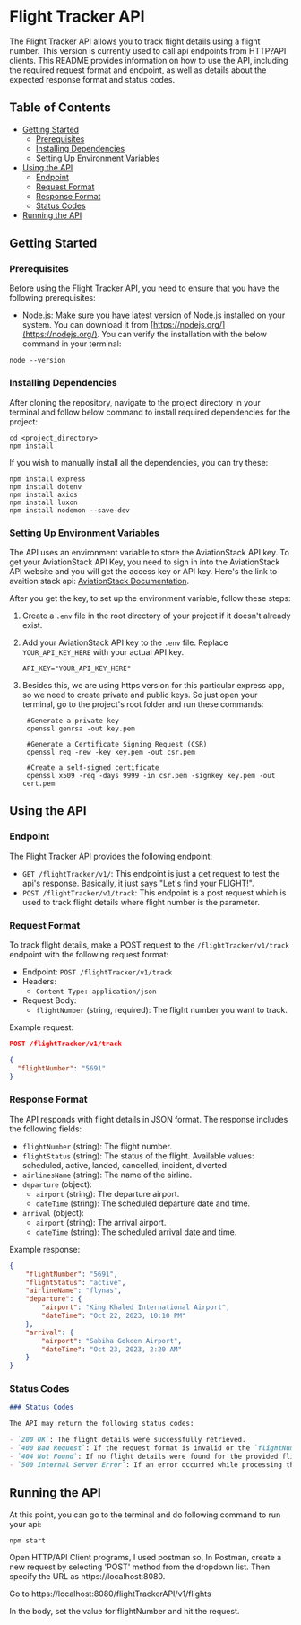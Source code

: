 # Flight Tracker API

The Flight Tracker API allows you to track flight details using a flight number. This version is currently used to call api endpoints from HTTP?API clients. This README provides information on how to use the API, including the required request format and endpoint, as well as details about the expected response format and status codes.

## Table of Contents

- [Getting Started](#getting-started)
  - [Prerequisites](#prerequisites)
  - [Installing Dependencies](#installing-dependencies)
  - [Setting Up Environment Variables](#setting-up-environment-variables)
- [Using the API](#using-the-api)
  - [Endpoint](#endpoint)
  - [Request Format](#request-format)
  - [Response Format](#response-format)
  - [Status Codes](#status-codes)
- [Running the API](#running-the-api)

## Getting Started

### Prerequisites

Before using the Flight Tracker API, you need to ensure that you have the following prerequisites:

- Node.js: Make sure you have latest version of Node.js installed on your system. You can download it from [https://nodejs.org/](https://nodejs.org/). You can verify the installation with the below command in your terminal:
```
node --version
```

### Installing Dependencies

After cloning the repository, navigate to the project directory in your terminal and follow below command to install required dependencies for the project:

```
cd <project_directory>
npm install
```

If you wish to manually install all the dependencies, you can try these:
```
npm install express
npm install dotenv
npm install axios
npm install luxon
npm install nodemon --save-dev
```

### Setting Up Environment Variables

The API uses an environment variable to store the AviationStack API key. To get your AviationStack API Key, you need to sign in into the AviationStack API website and you will get the access key or API key. Here's the link to avaition stack api: [AviationStack Documentation](https://aviationstack.com/documentation).


After you get the key, to set up the environment variable, follow these steps:

1. Create a `.env` file in the root directory of your project if it doesn't already exist.

2. Add your AviationStack API key to the `.env` file. Replace `YOUR_API_KEY_HERE` with your actual API key.

   ```plaintext
   API_KEY="YOUR_API_KEY_HERE"
   ```

2. Besides this, we are using https version for this particular express app, so we need to create private and public keys. So just open your terminal, go to the project's root folder and run these commands: 

   ```
    #Generate a private key
    openssl genrsa -out key.pem

    #Generate a Certificate Signing Request (CSR)
    openssl req -new -key key.pem -out csr.pem

    #Create a self-signed certificate
    openssl x509 -req -days 9999 -in csr.pem -signkey key.pem -out cert.pem
   ```

## Using the API

### Endpoint

The Flight Tracker API provides the following endpoint:

- `GET /flightTracker/v1/`: This endpoint is just a get request to test the api's response. Basically, it just says "Let's find your FLIGHT!".
- `POST /flightTracker/v1/track`: This endpoint is a post request which is used to track flight details where flight number is the parameter. 

### Request Format

To track flight details, make a POST request to the `/flightTracker/v1/track` endpoint with the following request format:

- Endpoint: `POST /flightTracker/v1/track`
- Headers:
  - `Content-Type: application/json`
- Request Body:
  - `flightNumber` (string, required): The flight number you want to track.

Example request:

```json
POST /flightTracker/v1/track

{
  "flightNumber": "5691"
}
```

### Response Format

The API responds with flight details in JSON format. The response includes the following fields:

- `flightNumber` (string): The flight number.
- `flightStatus` (string): The status of the flight. Available values: scheduled, active, landed, cancelled, incident, diverted
- `airlinesName` (string): The name of the airline.
- `departure` (object):
  - `airport` (string): The departure airport.
  - `dateTime` (string): The scheduled departure date and time.
- `arrival` (object):
  - `airport` (string): The arrival airport.
  - `dateTime` (string): The scheduled arrival date and time.

Example response:

```json
{
    "flightNumber": "5691",
    "flightStatus": "active",
    "airlineName": "flynas",
    "departure": {
        "airport": "King Khaled International Airport",
        "dateTime": "Oct 22, 2023, 10:10 PM"
    },
    "arrival": {
        "airport": "Sabiha Gokcen Airport",
        "dateTime": "Oct 23, 2023, 2:20 AM"
    }
}
```


### Status Codes

```markdown
### Status Codes

The API may return the following status codes:

- `200 OK`: The flight details were successfully retrieved.
- `400 Bad Request`: If the request format is invalid or the `flightNumber` is missing in the request body.
- `404 Not Found`: If no flight details were found for the provided flight number.
- `500 Internal Server Error`: If an error occurred while processing the request.
```


## Running the API

At this point, you can go to the terminal and do following command to run your api:
```
npm start
```

Open HTTP/API Client programs, I used postman so,
In Postman, create a new request by selecting 'POST' method from the dropdown list. Then specify the URL as https://localhost:8080.


Go to https://localhost:8080/flightTrackerAPI/v1/flights

In the body, set the value for flightNumber and hit the request.